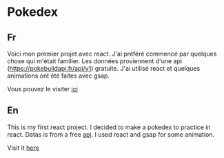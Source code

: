 # Pokedex

## Fr
Voici mon premier projet avec react. J'ai préféré commencé par quelques chose qui m'était familier. Les données proviennent d'une api (https://pokebuildapi.fr/api/v1) gratuite. 
J'ai utilisé react et quelques animations ont été faites avec gsap. 

Vous pouvez le visiter [ici](https://seblau02.github.io/Pokedex-React/)

## En
This is my first react project. I decided to make a pokedex to practice in react. Datas is from a free [api](https://pokebuildapi.fr/api/v1). I used react and gsap for some animation.

Visit it [here](https://seblau02.github.io/Pokedex-React/)
